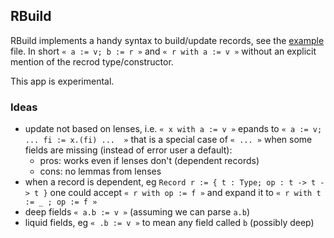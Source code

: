 ## RBuild

RBuild implements a handy syntax to build/update records, see
the [example](examples/usage_rbuild.v) file. In short
`« a := v; b := r »` and
`« r with a := v »` without an explicit mention of the recrod type/constructor.

This app is experimental.

### Ideas

- update not based on lenses, i.e.
  `« x with a := v »` epands to
  `« a := v; ... fi := x.(fi) ...  »` that is a special case of
  `« ... »` when some fields are missing (instead of error user a default):
  - pros: works even if lenses don't (dependent records)
  - cons: no lemmas from lenses
- when a record is dependent, eg `Record r := { t : Type; op : t -> t -> t }`
  one could accept `« r with op := f »` and expand it to
  `« r with t := _ ; op := f »`
- deep fields `« a.b := v »` (assuming we can parse `a.b`)
- liquid fields, eg `« .b := v »` to mean any field called `b` (possibly deep)

